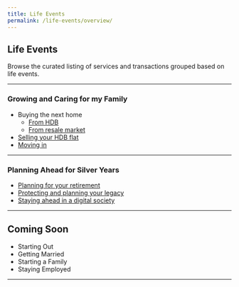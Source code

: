 ```yaml
---
title: Life Events
permalink: /life-events/overview/
---
```


## Life Events 

Browse the curated listing of services and transactions grouped based on life events.

---

### Growing and Caring for my Family
  
- Buying the next home
  - [From HDB](/government-services/buying-a-hdb/eligibility/)
  - [From resale market](/government-services/buying-a-hdb-resale/intent-to-buy/)
- [Selling your HDB flat](/government-services/selling-a-hdb/overview/)
- [Moving in](/government-services/buying-a-hdb/move-in/)

---

### Planning Ahead for Silver Years

- [Planning for your retirement](/government-services/plan-for-retirement/finances/)
- [Protecting and planning your legacy](/government-services/plan-my-legacy/plan-ahead/)
- [Staying ahead in a digital society](/government-services/get-digitally-ready/digital-access/)

---

## Coming Soon
- Starting Out
- Getting Married
- Starting a Family
- Staying Employed 

---
